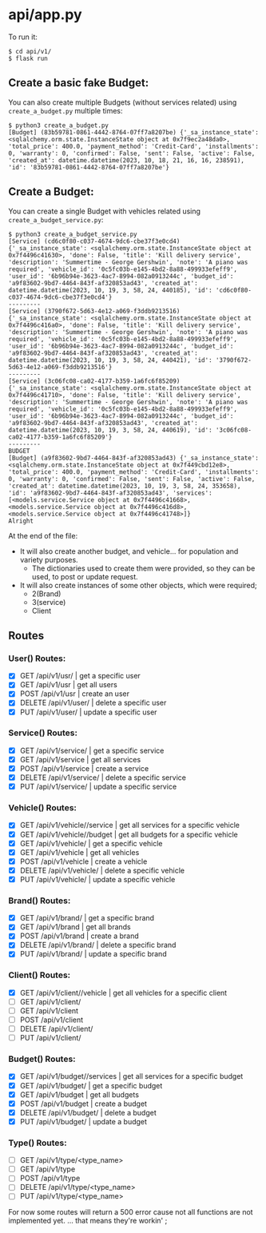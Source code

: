 # api/app.py

To run it:
```
$ cd api/v1/
$ flask run
```

## Create a basic fake Budget:
You can also create multiple Budgets (without services related) using `create_a_budget.py` multiple times:
```
$ python3 create_a_budget.py
[Budget] (83b59781-0861-4442-8764-07ff7a8207be) {'_sa_instance_state': <sqlalchemy.orm.state.InstanceState object at 0x7f9ec2a48da0>, 'total_price': 400.0, 'payment_method': 'Credit-Card', 'installments': 0, 'warranty': 0, 'confirmed': False, 'sent': False, 'active': False, 'created_at': datetime.datetime(2023, 10, 18, 21, 16, 16, 238591), 'id': '83b59781-0861-4442-8764-07ff7a8207be'}
```

## Create a Budget:
You can create a single Budget with vehicles related using `create_a_budget_service.py`:
```
$ python3 create_a_budget_service.py 
[Service] (cd6c0f80-c037-4674-9dc6-cbe37f3e0cd4) {'_sa_instance_state': <sqlalchemy.orm.state.InstanceState object at 0x7f4496c41630>, 'done': False, 'title': 'Kill delivery service', 'description': 'Summertime - George Gershwin', 'note': 'A piano was required', 'vehicle_id': '0c5fc03b-e145-4bd2-8a88-499933efeff9', 'user_id': '6b96b94e-3623-4ac7-8994-082a0913244c', 'budget_id': 'a9f83602-9bd7-4464-843f-af320853ad43', 'created_at': datetime.datetime(2023, 10, 19, 3, 58, 24, 440185), 'id': 'cd6c0f80-c037-4674-9dc6-cbe37f3e0cd4'}
---------
[Service] (3790f672-5d63-4e12-a069-f3ddb9213516) {'_sa_instance_state': <sqlalchemy.orm.state.InstanceState object at 0x7f4496c416a0>, 'done': False, 'title': 'Kill delivery service', 'description': 'Summertime - George Gershwin', 'note': 'A piano was required', 'vehicle_id': '0c5fc03b-e145-4bd2-8a88-499933efeff9', 'user_id': '6b96b94e-3623-4ac7-8994-082a0913244c', 'budget_id': 'a9f83602-9bd7-4464-843f-af320853ad43', 'created_at': datetime.datetime(2023, 10, 19, 3, 58, 24, 440421), 'id': '3790f672-5d63-4e12-a069-f3ddb9213516'}
---------
[Service] (3c06fc08-ca02-4177-b359-1a6fc6f85209) {'_sa_instance_state': <sqlalchemy.orm.state.InstanceState object at 0x7f4496c41710>, 'done': False, 'title': 'Kill delivery service', 'description': 'Summertime - George Gershwin', 'note': 'A piano was required', 'vehicle_id': '0c5fc03b-e145-4bd2-8a88-499933efeff9', 'user_id': '6b96b94e-3623-4ac7-8994-082a0913244c', 'budget_id': 'a9f83602-9bd7-4464-843f-af320853ad43', 'created_at': datetime.datetime(2023, 10, 19, 3, 58, 24, 440619), 'id': '3c06fc08-ca02-4177-b359-1a6fc6f85209'}
---------
BUDGET
[Budget] (a9f83602-9bd7-4464-843f-af320853ad43) {'_sa_instance_state': <sqlalchemy.orm.state.InstanceState object at 0x7f449cbd12e8>, 'total_price': 400.0, 'payment_method': 'Credit-Card', 'installments': 0, 'warranty': 0, 'confirmed': False, 'sent': False, 'active': False, 'created_at': datetime.datetime(2023, 10, 19, 3, 58, 24, 353658), 'id': 'a9f83602-9bd7-4464-843f-af320853ad43', 'services': [<models.service.Service object at 0x7f4496c41668>, <models.service.Service object at 0x7f4496c416d8>, <models.service.Service object at 0x7f4496c41748>]}
Alright
```
At the end of the file:
* It will also create another budget, and vehicle... for population and variety purposes.
	* The dictionaries used to create them were provided, so they can be used, to post or update request.
* It will also create instances of some other objects, which were required;
	* 2(Brand)
	* 3(service)
	* Client

## Routes
### User() Routes:
- [x] GET /api/v1/usr/<usrId> | get a specific user
- [x] GET /api/v1/usr | get all users
- [x] POST /api/v1/usr | create an user
- [x] DELETE /api/v1/user/<usrId> | delete a specific user
- [x] PUT /api/v1/user/<usrId> | update a specific user

### Service() Routes:
- [x] GET /api/v1/service/<scId> | get a specific service
- [x] GET /api/v1/service | get all services 
- [x] POST /api/v1/service | create a service
- [x] DELETE /api/v1/service/<scId> | delete a specific service
- [x] PUT /api/v1/service/<scId> | update a specific service

### Vehicle() Routes:
- [x] GET /api/v1/vehicle/<veId>/service | get all services for a specific vehicle
- [x] GET /api/v1/vehicle/<veId>/budget | get all budgets for a specific vehicle
- [x] GET /api/v1/vehicle/<velId> | get a specific vehicle
- [x] GET /api/v1/vehicle | get all vehicles
- [x] POST /api/v1/vehicle | create a vehicle
- [x] DELETE /api/v1/vehicle/<veId> | delete a specific vehicle
- [x] PUT /api/v1/vehicle/<veId> | update a specific vehicle

### Brand() Routes:
- [x] GET /api/v1/brand/<brId> | get a specific brand
- [x] GET /api/v1/brand | get all brands
- [x] POST /api/v1/brand | create a brand
- [x] DELETE /api/v1/brand/<brId> | delete a specific brand
- [x] PUT /api/v1/brand/<brId> | update a specific brand

### Client() Routes:
- [x] GET /api/v1/client/<clnId>/vehicle | get all vehicles for a specific client
- [ ] GET /api/v1/client/<clnId>
- [ ] GET /api/v1/client
- [ ] POST /api/v1/client
- [ ] DELETE /api/v1/client/<clnId>
- [ ] PUT /api/v1/client/<clId>

### Budget() Routes:
- [x] GET /api/v1/budget/<bdgtId>/services | get all services for a specific budget
- [x] GET /api/v1/budget/<bdgtId> | get a specific budget
- [x] GET /api/v1/budget | get all budgets
- [x] POST /api/v1/budget | create a budget
- [x] DELETE /api/v1/budget/<bdgtId> | delete a budget
- [x] PUT /api/v1/budget/<bdgtId> | update a budget

### Type() Routes:
- [ ] GET /api/v1/type/<type_name>
- [ ] GET /api/v1/type
- [ ] POST /api/v1/type
- [ ] DELETE /api/v1/type/<type_name>
- [ ] PUT /api/v1/type/<type_name>

For now some routes will return a 500 error cause not all functions are not implemented yet.
... that means they're workin' ;
